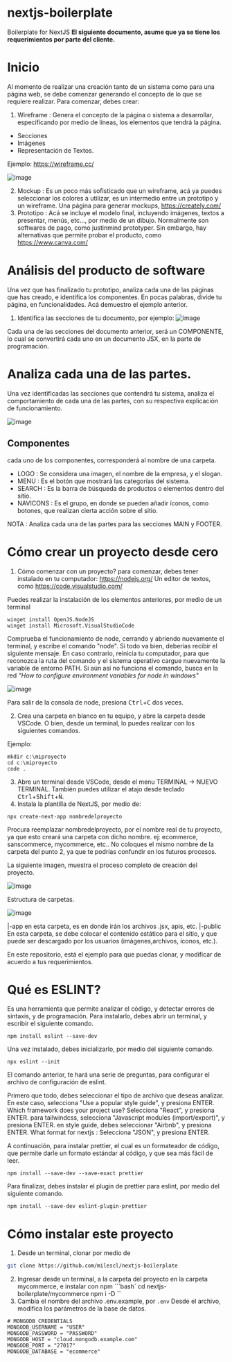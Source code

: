 # nextjs-boilerplate
Boilerplate for NextJS
**El siguiente documento, asume que ya se tiene los requerimientos por parte del cliente.**
# Inicio


Al momento de realizar una creación tanto de un sistema como para una página web, se debe comenzar generando el concepto de lo que se requiere realizar. 
Para comenzar, debes crear: 
1. Wireframe : Genera el concepto de la página o sistema a desarrollar, especificando por medio de líneas, los elementos que tendrá la página. 
- Secciones
- Imágenes
- Representación de Textos. 

Ejemplo: https://wireframe.cc/

![image](https://github.com/milescl/nextjs-boilerplate/assets/109394677/b8e1bcb2-0c41-4304-b8a1-012ebefef93f)

2. Mockup : Es un poco más sofisticado que un wireframe, acá ya puedes seleccionar los colores a utilizar, es un intermedio entre un prototipo y un wireframe. Una página para generar mockups, https://creately.com/
3. Prototipo : Acá se incluye el modelo final, incluyendo imágenes, textos a presentar, menús, etc..., por medio de un dibujo. Normalmente son softwares de pago, como justinmind prototyper. Sin embargo, hay alternativas que permite probar el producto, como https://www.canva.com/

# Análisis del producto de software
Una vez que has finalizado tu prototipo, analiza cada una de las páginas que has creado, e identifica los componentes. En pocas palabras, divide tu página, en funcionalidades. Acá demuestro el ejemplo anterior. 

1. Identifica las secciones de tu documento, por ejemplo: 
![image](https://github.com/milescl/nextjs-boilerplate/assets/109394677/8e769ed0-b509-4619-a1af-45b4ae266a56)

Cada una de las secciones del documento anterior, será un COMPONENTE, lo cual se convertirá cada uno en un documento JSX, en la parte de programación.

# Analiza cada una de las partes.
Una vez identificadas las secciones que contendrá tu sistema, analiza el comportamiento de cada una de las partes, con su respectiva explicación de funcionamiento. 

![image](https://github.com/milescl/nextjs-boilerplate/assets/109394677/041b820e-2e48-4053-ac1a-6ee3028fd87c)

## Componentes
cada uno de los componentes, corresponderá al nombre de una carpeta.
- LOGO : Se considera una imagen, el nombre de la empresa, y el slogan. 
- MENU : Es el botón que mostrará las categorías del sistema. 
- SEARCH : Es la barra de búsqueda de productos o elementos dentro del sitio. 
- NAVICONS : Es el grupo, en donde se pueden añadir íconos, como botones, que realizan cierta acción sobre el sitio. 

NOTA : Analiza cada una de las partes para las secciones MAIN y FOOTER. 

# Cómo crear un proyecto desde cero
1. Cómo comenzar con un proyecto? para comenzar, debes tener instalado en tu computador:
https://nodejs.org/
Un editor de textos, como https://code.visualstudio.com/

Puedes realizar la instalación de los elementos anteriores, por medio de un terminal
```terminal
winget install OpenJS.NodeJS
winget install Microsoft.VisualStudioCode
```
Comprueba el funcionamiento de node, cerrando y abriendo nuevamente el terminal, y escribe el comando "node". Si todo va bien, deberías recibir el siguiente mensaje. En caso contrario, reinicia tu computador, para que reconozca la ruta del comando y el sistema operativo cargue nuevamente la variable de entorno PATH. Si aún así no funciona el comando, busca en la red *"How to configure environment variables for node in windows"*

![image](https://github.com/milescl/nextjs-boilerplate/assets/109394677/33bfbbe0-b645-489a-aacd-3cdae78ef83d)

Para salir de la consola de node, presiona <kbd>Ctrl</kbd>+<kbd>C</kbd> dos veces. 

2. Crea una carpeta en blanco en tu equipo, y abre la carpeta desde VSCode. O bien, desde un terminal, lo puedes realizar con los siguientes comandos. 

Ejemplo: 
```dos
mkdir c:\miproyecto
cd c:\miproyecto
code .
```

3. Abre un terminal desde VSCode, desde el menu TERMINAL -> NUEVO TERMINAL. También puedes utilizar el atajo desde teclado <kbd>Ctrl</kbd>+<kbd>Shift</kbd>+<kbd>Ñ</kbd>.
4. Instala la plantilla de NextJS, por medio de:
 
```dos
npx create-next-app nombredelproyecto
```
Procura reemplazar nombredelproyecto, por el nombre real de tu proyecto, ya que esto creará una carpeta con dicho nombre. ej: ecommerce, sanscommerce, mycommerce, etc.. No coloques el mismo nombre de la carpeta del punto 2, ya que te podrías confundir en los futuros procesos. 

La siguiente imagen, muestra el proceso completo de creación del proyecto. 

![image](https://github.com/milescl/nextjs-boilerplate/assets/109394677/5810e0bb-f681-48f1-9f2d-2ca4f7fd9fd5)

Estructura de carpetas. 

![image](https://github.com/milescl/nextjs-boilerplate/assets/109394677/c0ee5564-8908-4fa9-becc-cd368e67d1cb)

|-app    en esta carpeta, es en donde irán los archivos .jsx, apis, etc.
|-public En esta carpeta, se debe colocar el contenido estático para el sitio, y que puede ser descargado por los usuarios (imágenes,archivos, íconos, etc.). 

En este repositorio, está el ejemplo para que puedas clonar, y modificar de acuerdo a tus requerimientos. 

# Qué es ESLINT?
Es una herramienta que permite analizar el código, y detectar errores de sintaxis, y de programación.
Para instalarlo, debes abrir un terminal, y escribir el siguiente comando. 

```dos
npm install eslint --save-dev
```

Una vez instalado, debes inicializarlo, por medio del siguiente comando. 

```dos
npx eslint --init
```

El comando anterior, te hará una serie de preguntas, para configurar el archivo de configuración de eslint.

Primero que todo, debes seleccionar el tipo de archivo que deseas analizar. En este caso, selecciona "Use a popular style guide", y presiona ENTER.
Which framework does your project use? Selecciona "React", y presiona ENTER.
para tailwindcss, selecciona "Javascript modules (import/export)", y presiona ENTER.
en style guide, debes seleccionar "Airbnb", y presiona ENTER.
What format for nextjs : Selecciona "JSON", y presiona ENTER.

A continuación, para instalar prettier, el cual es un formateador de código, que permite darle un formato estándar al código, y que sea más fácil de leer. 

```dos
npm install --save-dev --save-exact prettier
```

Para finalizar, debes instalar el plugin de prettier para eslint, por medio del siguiente comando. 

```dos
npm install --save-dev eslint-plugin-prettier
```

# Cómo instalar este proyecto
1. Desde un terminal, clonar por medio de
```bash
git clone https://github.com/milescl/nextjs-boilerplate
```

2. Ingresar desde un terminal, a la carpeta del proyecto en la carpeta mycommerce, e instalar con npm 
```bash`
cd nextjs-boilerplate/mycommerce
npm i -D
``
3. Cambia el nombre del archivo .env.example, por ```.env```
Desde el archivo, modifica los parámetros de la base de datos. 
```
# MONGODB CREDENTIALS
MONGODB_USERNAME = "USER"
MONGODB_PASSWORD = "PASSWORD"
MONGODB_HOST = "cloud.mongodb.example.com"
MONGODB_PORT = "27017"
MONGODB_DATABASE = "ecommerce"

```